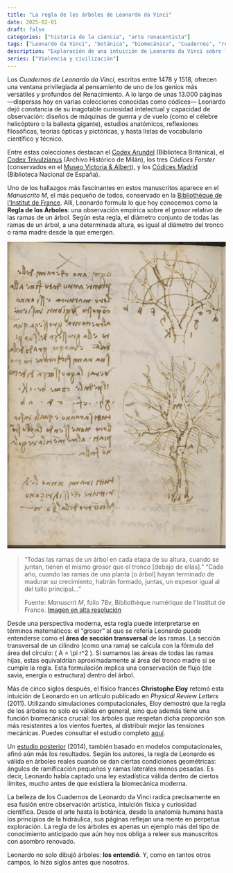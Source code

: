 ```yaml
---
title: "La regla de los árboles de Leonardo da Vinci"
date: 2025-02-01
draft: false
categories: ["historia de la ciencia", "arte renacentista"]
tags: ["Leonardo da Vinci", "botánica", "biomecánica", "Cuadernos", "regla de los árboles"]
description: "Exploración de una intuición de Leonardo da Vinci sobre la estructura de los árboles, validada cinco siglos después por la biomecánica moderna."
series: ["Violencia y civilización"]
---
```


Los *Cuadernos de Leonardo da Vinci*, escritos entre 1478 y 1518, ofrecen una ventana privilegiada al pensamiento de uno de los genios más versátiles y profundos del Renacimiento. A lo largo de unas 13.000 páginas —dispersas hoy en varias colecciones conocidas como códices— Leonardo dejó constancia de su inagotable curiosidad intelectual y capacidad de observación: diseños de máquinas de guerra y de vuelo (como el célebre helicóptero o la ballesta gigante), estudios anatómicos, reflexiones filosóficas, teorías ópticas y pictóricas, y hasta listas de vocabulario científico y técnico.

Entre estas colecciones destacan el [Codex Arundel](http://www.bl.uk/manuscripts/FullDisplay.aspx?ref=Arundel_MS_263) (Biblioteca Británica), el [Codex Trivulzianus](https://trivulziana.milanocastello.it/en/content/leonardos-notebook) (Archivo Histórico de Milán), los tres *Códices Forster* (conservados en el [Museo Victoria & Albert](https://www.vam.ac.uk/articles/leonardo-da-vincis-notebooks)), y los [Códices Madrid](http://www.bne.es/en/Colecciones/Manuscritos/Leonardo/) (Biblioteca Nacional de España).

Uno de los hallazgos más fascinantes en estos manuscritos aparece en el *Manuscrito M*, el más pequeño de todos, conservado en la [Bibliothèque de l'Institut de France](https://bibnum.institutdefrance.fr/ark:/61562/bi24181). Allí, Leonardo formula lo que hoy conocemos como la **Regla de los Árboles**: una observación empírica sobre el grosor relativo de las ramas de un árbol. Según esta regla, el diámetro conjunto de todas las ramas de un árbol, a una determinada altura, es igual al diámetro del tronco o rama madre desde la que emergen.

![Regla de los árboles de Leonardo](da_vinci_arbol.webp)
> “Todas las ramas de un árbol en cada etapa de su altura, cuando se juntan, tienen el mismo grosor que el tronco [debajo de ellas].”
> “Cada año, cuando las ramas de una planta [o árbol] hayan terminado de madurar su crecimiento, habrán formado, juntas, un espesor igual al del tallo principal...”
>
> Fuente: *Manuscrit M*, folio 78v, Bibliothèque numérique de l'Institut de France.
> [Imagen en alta resolución](https://bibnum.institutdefrance.fr/viewer/24181?viewer=picture#page=163&viewer=picture&o=bookmark&n=0&q=)

Desde una perspectiva moderna, esta regla puede interpretarse en términos matemáticos: el “grosor” al que se refería Leonardo puede entenderse como el **área de sección transversal** de las ramas. La sección transversal de un cilindro (como una rama) se calcula con la fórmula del área del círculo: \( A = \pi r^2 \). Si sumamos las áreas de todas las ramas hijas, estas equivaldrían aproximadamente al área del tronco madre si se cumple la regla. Esta formulación implica una conservación de flujo (de savia, energía o estructura) dentro del árbol.

Más de cinco siglos después, el físico francés **Christophe Eloy** retomó esta intuición de Leonardo en un artículo publicado en *Physical Review Letters* (2011). Utilizando simulaciones computacionales, Eloy demostró que la regla de los árboles no solo es válida en general, sino que además tiene una función biomecánica crucial: los árboles que respetan dicha proporción son más resistentes a los vientos fuertes, al distribuir mejor las tensiones mecánicas. Puedes consultar el estudio completo [aquí](https://journals.aps.org/prl/issues/107/25).

Un [estudio posterior](https://www.ncbi.nlm.nih.gov/pmc/articles/PMC3979699/) (2014), también basado en modelos computacionales, afinó aún más los resultados. Según los autores, la regla de Leonardo es válida en árboles reales cuando se dan ciertas condiciones geométricas: ángulos de ramificación pequeños y ramas laterales menos pesadas. Es decir, Leonardo había captado una ley estadística válida dentro de ciertos límites, mucho antes de que existiera la biomecánica moderna.

La belleza de los Cuadernos de Leonardo da Vinci radica precisamente en esa fusión entre observación artística, intuición física y curiosidad científica. Desde el arte hasta la botánica, desde la anatomía humana hasta los principios de la hidráulica, sus páginas reflejan una mente en perpetua exploración. La regla de los árboles es apenas un ejemplo más del tipo de conocimiento anticipado que aún hoy nos obliga a releer sus manuscritos con asombro renovado.

Leonardo no solo dibujó árboles: **los entendió**. Y, como en tantos otros campos, lo hizo siglos antes que nosotros.
